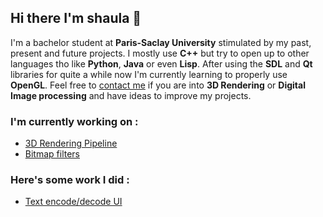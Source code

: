 ## Hi there I'm shaula 👋

I'm a bachelor student at <b>Paris-Saclay University</b> stimulated by my past, present and future projects.
I mostly use <b>C++</b> but try to open up to other languages tho like <b>Python</b>, <b>Java</b> or even <b>Lisp</b>.
After using the <b>SDL</b> and <b>Qt</b> libraries for quite a while now I'm currently learning to properly use <b>OpenGL</b>.
Feel free to <a href = "mailto: louiswilhelmrs@gmail.com">contact me</a> if you are into <b>3D Rendering</b> or <b>Digital Image processing</b> and have ideas to improve my projects.

### I'm currently working on :
 - [3D Rendering Pipeline](https://github.com/sh4ul4/Pipeline3D)
 - [Bitmap filters](https://github.com/sh4ul4/RetoucheProject)

### Here's some work I did :
 - [Text encode/decode UI](https://github.com/sh4ul4/Projet-LA)

<!--
**sh4ul4/sh4ul4** is a ✨ _special_ ✨ repository because its `README.md` (this file) appears on your GitHub profile.

Here are some ideas to get you started:

- 🔭 I’m currently working on ...
- 🌱 I’m currently learning ...
- 👯 I’m looking to collaborate on ...
- 🤔 I’m looking for help with ...
- 💬 Ask me about ...
- 📫 How to reach me: ...
- 😄 Pronouns: ...
- ⚡ Fun fact: ...
-->
